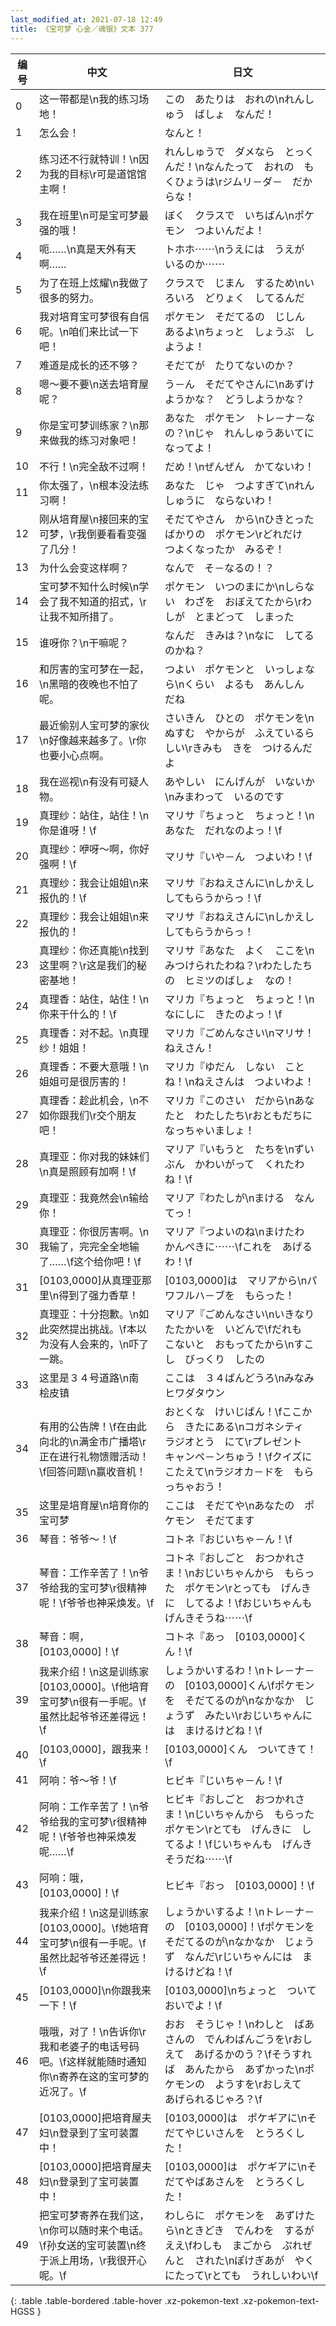 ```yaml
---
last_modified_at: 2021-07-18 12:49
title: 《宝可梦 心金／魂银》文本 377
---
```

| 编号 | 中文 | 日文 |
| ---- | ---- | ---- |
| 0 | 这一带都是\n我的练习场地！ | この　あたりは　おれの\nれんしゅう　ばしょ　なんだ！ |
| 1 | 怎么会！ | なんと！ |
| 2 | 练习还不行就特训！\n因为我的目标\r可是道馆馆主啊！ | れんしゅうで　ダメなら　とっくんだ！\nなんたって　おれの　もくひょうは\rジムリ－ダ－　だからな！ |
| 3 | 我在班里\n可是宝可梦最强的哦！ | ぼく　クラスで　いちばん\nポケモン　つよいんだよ！ |
| 4 | 呃……\n真是天外有天啊…… | トホホ⋯⋯\nうえには　うえが　いるのか⋯⋯ |
| 5 | 为了在班上炫耀\n我做了很多的努力。 | クラスで　じまん　するため\nいろいろ　どりょく　してるんだ |
| 6 | 我对培育宝可梦很有自信呢。\n咱们来比试一下吧！ | ポケモン　そだてるの　じしん　あるよ\nちょっと　しょうぶ　しようよ！ |
| 7 | 难道是成长的还不够？ | そだてが　たりてないのか？ |
| 8 | 嗯～要不要\n送去培育屋呢？ | う－ん　そだてやさんに\nあずけようかな？　どうしようかな？ |
| 9 | 你是宝可梦训练家？\n那来做我的练习对象吧！ | あなた　ポケモン　トレ－ナ－なの？\nじゃ　れんしゅうあいてに　なってよ！ |
| 10 | 不行！\n完全敌不过啊！ | だめ！\nぜんぜん　かてないわ！ |
| 11 | 你太强了，\n根本没法练习啊！ | あなた　じゃ　つよすぎて\nれんしゅうに　ならないわ！ |
| 12 | 刚从培育屋\n接回来的宝可梦，\r我倒要看看变强了几分！ | そだてやさん　から\nひきとったばかりの　ポケモン\rどれだけ　つよくなったか　みるぞ！ |
| 13 | 为什么会变这样啊？ | なんで　そ－なるの！？ |
| 14 | 宝可梦不知什么时候\n学会了我不知道的招式，\r让我不知所措了。 | ポケモン　いつのまにか\nしらない　わざを　おぼえてたから\rわしが　とまどって　しまった |
| 15 | 谁呀你？\n干嘛呢？ | なんだ　きみは？\nなに　してるのかね？ |
| 16 | 和厉害的宝可梦在一起，\n黑暗的夜晚也不怕了呢。 | つよい　ポケモンと　いっしょなら\nくらい　よるも　あんしん　だね |
| 17 | 最近偷别人宝可梦的家伙\n好像越来越多了。\r你也要小心点啊。 | さいきん　ひとの　ポケモンを\nぬすむ　やからが　ふえているらしい\rきみも　きを　つけるんだよ |
| 18 | 我在巡视\n有没有可疑人物。 | あやしい　にんげんが　いないか\nみまわって　いるのです |
| 19 | 真理纱：站住，站住！\n你是谁呀！\f | マリサ『ちょっと　ちょっと！\nあなた　だれなのよっ！\f |
| 20 | 真理纱：咿呀～啊，你好强啊！\f | マリサ『いや－ん　つよいわ！\f |
| 21 | 真理纱：我会让姐姐\n来报仇的！\f | マリサ『おねえさんに\nしかえし　してもらうからっ！\f |
| 22 | 真理纱：我会让姐姐\n来报仇的！ | マリサ『おねえさんに\nしかえし　してもらうからっ！ |
| 23 | 真理纱：你还真能\n找到这里啊？\r这是我们的秘密基地！ | マリサ『あなた　よく　ここを\nみつけられたわね？\rわたしたちの　ヒミツのばしょ　なの！ |
| 24 | 真理香：站住，站住！\n你来干什么的！\f | マリカ『ちょっと　ちょっと！\nなにしに　きたのよっ！\f |
| 25 | 真理香：对不起。\n真理纱！姐姐！ | マリカ『ごめんなさい\nマリサ！　ねえさん！ |
| 26 | 真理香：不要大意哦！\n姐姐可是很厉害的！ | マリカ『ゆだん　しない　ことね！\nねえさんは　つよいわよ！ |
| 27 | 真理香：趁此机会，\n不如你跟我们\r交个朋友吧！ | マリカ『このさい　だから\nあなたと　わたしたち\rおともだちに　なっちゃいましょ！ |
| 28 | 真理亚：你对我的妹妹们\n真是照顾有加啊！\f | マリア『いもうと　たちを\nずいぶん　かわいがって　くれたわね！\f |
| 29 | 真理亚：我竟然会\n输给你！ | マリア『わたしが\nまける　なんてっ！ |
| 30 | 真理亚：你很厉害啊。\n我输了，完完全全地输了……\f这个给你吧！\f | マリア『つよいのね\nまけたわ　かんぺきに⋯⋯\fこれを　あげるわ！\f |
| 31 | [0103,0000]从真理亚那里\n得到了强力香草！ | [0103,0000]は　マリアから\nパワフルハ－ブを　もらった！ |
| 32 | 真理亚：十分抱歉。\n如此突然提出挑战。\f本以为没有人会来的，\n吓了一跳。 | マリア『ごめんなさい\nいきなり　たたかいを　いどんで\fだれも　こないと　おもってたから\nすこし　びっくり　したの |
| 33 | 这里是３４号道路\n南　桧皮镇 | ここは　３４ばんどうろ\nみなみ　ヒワダタウン |
| 34 | 有用的公告牌！\f在由此向北的\n满金市广播塔\r正在进行礼物馈赠活动！\f回答问题\n赢收音机！ | おとくな　けいじばん！\fここから　きたにある\nコガネシティ　ラジオとう　にて\rプレゼント　キャンペ－ンちゅう！\fクイズに　こたえて\nラジオカ－ドを　もらっちゃおう！ |
| 35 | 这里是培育屋\n培育你的宝可梦 | ここは　そだてや\nあなたの　ポケモン　そだてます |
| 36 | 琴音：爷爷～！\f | コトネ『おじいちゃ－ん！\f |
| 37 | 琴音：工作辛苦了！\n爷爷给我的宝可梦\r很精神呢！\f爷爷也神采焕发。\f | コトネ『おしごと　おつかれさま！\nおじいちゃんから　もらった　ポケモン\rとっても　げんきに　してるよ！\fおじいちゃんも　げんきそうね⋯⋯\f |
| 38 | 琴音：啊，[0103,0000]！\f | コトネ『あっ　[0103,0000]くん！\f |
| 39 | 我来介绍！\n这是训练家[0103,0000]。\f他培育宝可梦\n很有一手呢。\f虽然比起爷爷还差得远！\f | しょうかいするわ！\nトレ－ナ－の　[0103,0000]くん\fポケモンを　そだてるのが\nなかなか　じょうず　みたい\rおじいちゃんには　まけるけどね！\f |
| 40 | [0103,0000]，跟我来！\f | [0103,0000]くん　ついてきて！\f |
| 41 | 阿响：爷～爷！\f | ヒビキ『じいちゃ－ん！\f |
| 42 | 阿响：工作辛苦了！\n爷爷给我的宝可梦\r很精神呢！\f爷爷也神采焕发呢……\f | ヒビキ『おしごと　おつかれさま！\nじいちゃんから　もらった　ポケモン\rとても　げんきに　してるよ！\fじいちゃんも　げんきそうだね⋯⋯\f |
| 43 | 阿响：哦，[0103,0000]！\f | ヒビキ『おっ　[0103,0000]！\f |
| 44 | 我来介绍！\n这是训练家[0103,0000]。\f她培育宝可梦\n很有一手呢。\f虽然比起爷爷还差得远！\f | しょうかいするよ！\nトレ－ナ－の　[0103,0000]！\fポケモンを　そだてるのが\nなかなか　じょうず　なんだ\rじいちゃんには　まけるけどね！\f |
| 45 | [0103,0000]\n你跟我来一下！\f | [0103,0000]\nちょっと　ついておいでよ！\f |
| 46 | 哦哦，对了！\n告诉你\r我和老婆子的电话号码吧。\f这样就能随时通知你\n寄养在这的宝可梦的近况了。\f | おお　そうじゃ！\nわしと　ばあさんの　でんわばんごうを\rおしえて　あげるかのう？\fそうすれば　あんたから　あずかった\nポケモンの　ようすを\rおしえて　あげられるじゃろ？\f |
| 47 | [0103,0000]把培育屋夫妇\n登录到了宝可装置中！ | [0103,0000]は　ポケギアに\nそだてやじいさんを　とうろくした！ |
| 48 | [0103,0000]把培育屋夫妇\n登录到了宝可装置中！ | [0103,0000]は　ポケギアに\nそだてやばあさんを　とうろくした！ |
| 49 | 把宝可梦寄养在我们这，\n你可以随时来个电话。\f孙女送的宝可装置\n终于派上用场，\r我很开心呢。\f | わしらに　ポケモンを　あずけたら\nときどき　でんわを　するがええ\fわしも　まごから　ぷれぜんと　された\nぽけぎあが　やくにたって\rとても　うれしいわい\f |
{: .table .table-bordered .table-hover .xz-pokemon-text .xz-pokemon-text-HGSS }